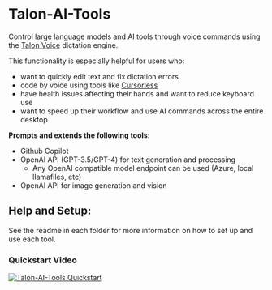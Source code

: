 # Talon-AI-Tools

Control large language models and AI tools through voice commands using the [Talon Voice](https://talon.wiki) dictation engine.

This functionality is especially helpful for users who:

- want to quickly edit text and fix dictation errors
- code by voice using tools like [Cursorless](https://www.cursorless.org/)
- have health issues affecting their hands and want to reduce keyboard use
- want to speed up their workflow and use AI commands across the entire desktop

**Prompts and extends the following tools:**
- Github Copilot
- OpenAI API (GPT-3.5/GPT-4) for text generation and processing
  - Any OpenAI compatible model endpoint can be used (Azure, local llamafiles, etc)
- OpenAI API for image generation and vision

## Help and Setup:

See the readme in each folder for more information on how to set up and use each tool.

### Quickstart Video

[![Talon-AI-Tools Quickstart](https://res.cloudinary.com/marcomontalbano/image/upload/v1709846688/video_to_markdown/images/youtube--FctiTs6D2tM-c05b58ac6eb4c4700831b2b3070cd403.jpg)](https://www.youtube.com/watch?v=FctiTs6D2tM "Talon-AI-Tools Quickstart")
